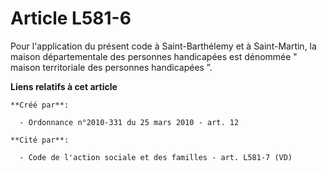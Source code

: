 # Article L581-6

Pour l'application du présent code à Saint-Barthélemy et à Saint-Martin, la maison départementale des personnes handicapées
est dénommée " maison territoriale des personnes handicapées ”.

**Liens relatifs à cet article**

	**Créé par**:

	  - Ordonnance n°2010-331 du 25 mars 2010 - art. 12

	**Cité par**:

	  - Code de l'action sociale et des familles - art. L581-7 (VD)
